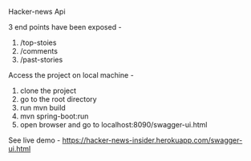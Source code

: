 Hacker-news Api

3 end points have been exposed -
  1. /top-stoies
  2. /comments
  3. /past-stories

Access the project on local machine -
  1. clone the project
  2. go to the root directory
  3. run mvn build
  4. mvn spring-boot:run
  5. open browser and go to localhost:8090/swagger-ui.html
  
See live demo - https://hacker-news-insider.herokuapp.com/swagger-ui.html
